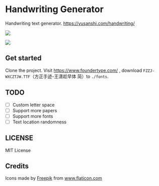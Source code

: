 # Handwriting Generator

Handwriting text generator. https://yusanshi.com/handwriting/

![](https://img.yusanshi.com/upload/20200303205851680031.png)

![](https://img.yusanshi.com/upload/20200303205923498308.png)

## Get started

Clone the project. Visit https://www.foundertype.com/ , download `FZZJ-WXCZTJW.TTF`（方正手迹-王潇趁早体 简）to `./fonts`.

## TODO

- [ ] Custom letter space
- [ ] Support more papers
- [ ] Support more fonts
- [ ] Text location randomness

## LICENSE

MIT License

## Credits

<div>Icons made by <a href="https://www.flaticon.com/authors/freepik" title="Freepik">Freepik</a> from <a href="https://www.flaticon.com/" title="Flaticon">www.flaticon.com</a></div>
